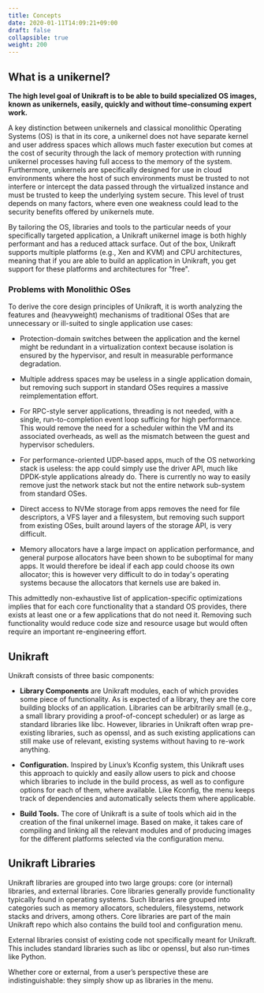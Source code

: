 ```yaml
---
title: Concepts
date: 2020-01-11T14:09:21+09:00
draft: false
collapsible: true
weight: 200
---
```


## What is a unikernel?

**The high level goal of Unikraft is to be able to build specialized OS images,
known as unikernels, easily, quickly and without time-consuming expert work.**

A key distinction between unikernels and classical monolithic Operating Systems
(OS) is that in its core, a unikernel does not have separate kernel and user
address spaces which allows much faster execution but comes at the cost of
security through the lack of memory protection with running unikernel processes
having full access to the memory of the system.  Furthermore, unikernels are
specifically designed for use in cloud environments where the host of such
environments must be trusted to not interfere or intercept the data passed
through the virtualized instance and must be trusted to keep the underlying
system secure. This level of trust depends on many factors, where even one
weakness could lead to the security benefits offered by unikernels mute.

By tailoring the OS, libraries and tools to the particular needs of your
specifically targeted application, a Unikraft unikernel image is both highly
performant and has a reduced attack surface. Out of the box, Unikraft supports
multiple platforms (e.g., Xen and KVM) and CPU architectures, meaning that if
you are able to build an application in Unikraft, you get support for these
platforms and architectures for "free".

### Problems with Monolithic OSes

To derive the core design principles of Unikraft, it is worth analyzing the
features and (heavyweight) mechanisms of traditional OSes that are unnecessary
or ill-suited to single application use cases:

* Protection-domain switches between the application and the kernel might be
  redundant in a virtualization context because isolation is ensured by the
  hypervisor, and result in measurable performance degradation.

* Multiple address spaces may be useless in a single application domain, but
  removing such support in standard OSes requires a massive reimplementation
  effort.

* For RPC-style server applications, threading is not needed, with a single,
  run-to-completion event loop sufficing for high performance. This would remove
  the need for a scheduler within the VM and its associated overheads, as well
  as the mismatch between the guest and hypervisor schedulers.

* For performance-oriented UDP-based apps, much of the OS networking stack is
  useless: the app could simply use the driver API, much like DPDK-style
  applications already do. There is currently no way to easily remove just the
  network stack but not the entire network sub-system from standard OSes.

* Direct access to NVMe storage from apps removes the need for file descriptors,
  a VFS layer and a filesystem, but removing such support from existing OSes,
  built around layers of the storage API, is very difficult.

* Memory allocators have a large impact on application performance, and general
  purpose allocators have been shown to be suboptimal for many apps.  It would
  therefore be ideal if each app could choose its own allocator; this is however
  very difficult to do in today's operating systems because the allocators that
  kernels use are baked in.


This admittedly non-exhaustive list of application-specific optimizations
implies that for each core functionality that a standard OS provides, there
exists at least one or a few applications that do not need it. Removing such
functionality would reduce code size and resource usage but would often require
an important re-engineering effort.


## Unikraft

Unikraft consists of three basic components:

 * **Library Components** are Unikraft modules, each of which provides some
   piece of functionality. As is expected of a library, they are the core
   building blocks of an application. Libraries can be arbitrarily small (e.g.,
   a small library providing a proof-of-concept scheduler) or as large as
   standard libraries like libc. However, libraries in Unikraft often wrap
   pre-existing libraries, such as openssl, and as such existing applications
   can still make use of relevant, existing systems without having to re-work
   anything.

 * **Configuration.** Inspired by Linux’s Kconfig system, this Unikraft uses
   this approach to quickly and easily allow users to pick and choose which
   libraries to include in the build process, as well as to configure options
   for each of them, where available. Like Kconfig, the menu keeps track of
   dependencies and automatically selects them where applicable.

 * **Build Tools.** The core of Unikraft is a suite of tools which aid in the
   creation of the final unikernel image. Based on make, it takes care of
   compiling and linking all the relevant modules and of producing images for
   the different platforms selected via the configuration menu.

## Unikraft Libraries

Unikraft libraries are grouped into two large groups: core (or internal)
libraries, and external libraries. Core libraries generally provide
functionality typically found in operating systems. Such libraries are grouped
into categories such as memory allocators, schedulers, filesystems, network
stacks and drivers, among others. Core libraries are part of the main Unikraft
repo which also contains the build tool and configuration menu.

External libraries consist of existing code not specifically meant for Unikraft.
This includes standard libraries such as libc or openssl, but also run-times
like Python.

Whether core or external, from a user’s perspective these are indistinguishable:
they simply show up as libraries in the menu.